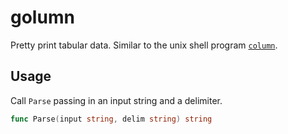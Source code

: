 # golumn

Pretty print tabular data. Similar to the unix shell program [`column`](http://linux.about.com/library/cmd/blcmdl1_column.htm).

## Usage

Call `Parse` passing in an input string and a delimiter.

```go
func Parse(input string, delim string) string
```